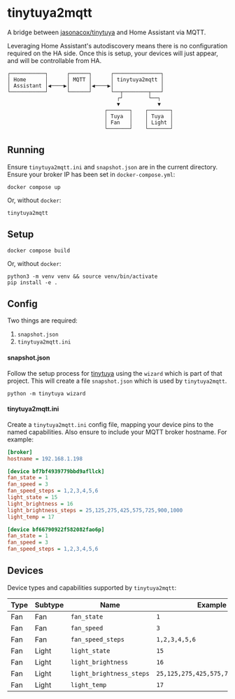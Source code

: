 tinytuya2mqtt
==========

A bridge between [jasonacox/tinytuya](https://github.com/jasonacox/tinytuya) and Home Assistant via
MQTT.

Leveraging Home Assistant's autodiscovery means there is no configuration required on the HA side.
Once this is setup, your devices will just appear, and will be controllable from HA.

```
┌───────────┐      ┌──────┐      ┌───────────────┐
│ Home      │      │ MQTT │      │ tinytuya2mqtt │
│ Assistant │◀────▶│      │◀────▶│               │
└───────────┘      └──────┘      └──┬────────┬───┘
                                   ┌┘        └──┐
                                   ▼            ▼
                               ┌───────┐    ┌───────┐
                               │ Tuya  │    │ Tuya  │
                               │ Fan   │    │ Light │
                               └───────┘    └───────┘
```

Running
----------

Ensure `tinytuya2mqtt.ini` and `snapshot.json` are in the current directory. Ensure your broker IP
has been set in `docker-compose.yml`:

```
docker compose up
```

Or, without `docker`:
```
tinytuya2mqtt
```

Setup
----------

```
docker compose build
```

Or, without `docker`:
```
python3 -m venv venv && source venv/bin/activate
pip install -e .
```

Config
----------

Two things are required:

 1. `snapshot.json`
 2. `tinytuya2mqtt.ini`

#### snapshot.json

Follow the setup process for
[tinytuya](https://github.com/jasonacox/tinytuya#setup-wizard---getting-local-keys) using the
`wizard` which is part of that project. This will create a file `snapshot.json` which is used by
`tinytuya2mqtt`.

```
python -m tinytuya wizard
```

#### tinytuya2mqtt.ini

Create a `tinytuya2mqtt.ini` config file, mapping your device pins to the named capabilities. Also
ensure to include your MQTT broker hostname. For example:

```ini
[broker]
hostname = 192.168.1.198

[device bf7bf4939779bbd9afllck]
fan_state = 1
fan_speed = 3
fan_speed_steps = 1,2,3,4,5,6
light_state = 15
light_brightness = 16
light_brightness_steps = 25,125,275,425,575,725,900,1000
light_temp = 17

[device bf66790922f582082fao6p]
fan_state = 1
fan_speed = 3
fan_speed_steps = 1,2,3,4,5,6
```

Devices
----------

Device types and capabilities supported by `tinytuya2mqtt`:

|Type|Subtype|Name|Example|
|---|---|---|---|
|Fan|Fan|`fan_state`|`1`|
|Fan|Fan|`fan_speed`|`3`|
|Fan|Fan|`fan_speed_steps`|`1,2,3,4,5,6`|
|Fan|Light|`light_state`|`15`|
|Fan|Light|`light_brightness`|`16`|
|Fan|Light|`light_brightness_steps`|`25,125,275,425,575,725,900,1000`|
|Fan|Light|`light_temp`|`17`|
